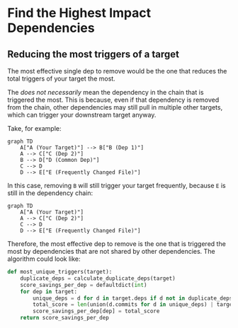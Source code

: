 # Find the Highest Impact Dependencies

## Reducing the most triggers of a target

The most effective single dep to remove would be the one that reduces the total
triggers of your target the most.

The *does not necessarily* mean the dependency in the chain that is triggered
the most. This is because, even if that dependency is removed from the chain,
other dependencies may still pull in multiple other targets, which can trigger
your downstream target anyway.

Take, for example:

```mermaid
graph TD
    A["A (Your Target)"] --> B["B (Dep 1)"]
    A --> C["C (Dep 2)"]
    B --> D["D (Common Dep)"]
    C --> D
    D --> E["E (Frequently Changed File)"]
```

In this case, removing `B` will still trigger your target frequently,
because `E` is still in the dependency chain:

```mermaid
graph TD
    A["A (Your Target)"]
    A --> C["C (Dep 2)"]
    C --> D
    D --> E["E (Frequently Changed File)"]
```

Therefore, the most effective dep to remove is the one that is triggered the
most by dependencies that are not shared by other dependencies. The algorithm could look like:

```python
def most_unique_triggers(target):
    duplicate_deps = calculate_duplicate_deps(target)
    score_savings_per_dep = defaultdict(int)
    for dep in target:
        unique_deps = d for d in target.deps if d not in duplicate_deps
        total_score = len(union(d.commits for d in unique_deps) | target.files_changed_commits
        score_savings_per_dep[dep] = total_score
    return score_savings_per_dep
```